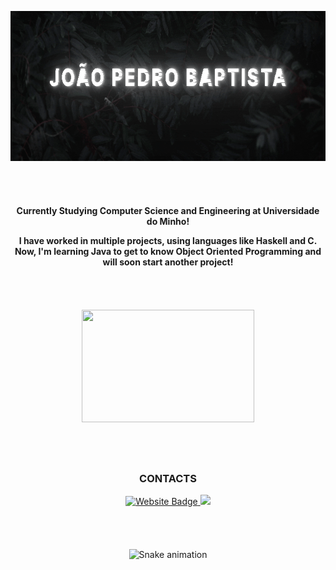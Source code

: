 <p align="center">
  <img width="680" height="240" src="https://raw.githubusercontent.com/joaobaptista03/joaobaptista03/main/Banner.gif">
</p>

<hr style="height:30pt; visibility:hidden;" />

<div align="center">
  
**Currently Studying Computer Science and Engineering at Universidade do Minho!**

**I have worked in multiple projects, using languages like Haskell and C. Now, I'm learning Java to get to know Object Oriented Programming and will soon start another project!**
<div>

<hr style="height:30pt; visibility:hidden;" />

<p align="center">
  <img width="276" height="180" src="https://github-readme-stats.vercel.app/api/top-langs/?username=joaobaptista03&theme=highcontrast&show_icons=true&hide_border=false&layout=compact">
</p>

<hr style="height:30pt; visibility:hidden;" />

  <h3>CONTACTS</h3>
  <div display="flex"> 
  </a>
  <a href="mailto:joaopedromotabaptista2003@gmail.com">
   <img src="https://img.shields.io/badge/Gmail-D14836?style=for-the-badge&logo=gmail&logoColor=white" alt="Website Badge"/>
  </a>
  <a href="https://discordapp.com/users/210756181109506048" target="_blank"><img src="https://img.shields.io/badge/Discord-7289DA?style=for-the-badge&logo=discord&logoColor=white" target="_blank"></a>
    </div>
  </div>
  
<hr style="height:30pt; visibility:hidden;" />

  ![Snake animation](https://raw.githubusercontent.com/diogoaraujo017/diogoaraujo017/65168f4944bac6af61882453f0b1bef2755dd5ef/github-contribution-grid-snake.svg)
